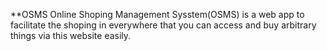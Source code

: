 **OSMS
Online Shoping Management Sysstem(OSMS) is a web app to facilitate the shoping in everywhere that you can access and buy arbitrary things via this website easily.
